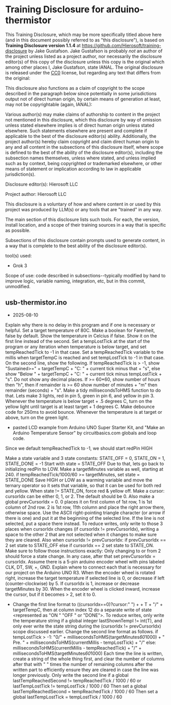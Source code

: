 # Training Disclosure for arduino-thermistor
This Training Disclosure, which may be more specifically titled above here (and in this document possibly referred to as "this disclosure"), is based on **Training Disclosure version 1.1.4** at https://github.com/Hierosoft/training-disclosure by Jake Gustafson. Jake Gustafson is probably *not* an author of the project unless listed as a project author, nor necessarily the disclosure editor(s) of this copy of the disclosure unless this copy is the original which among other places I, Jake Gustafson, state IANAL. The original disclosure is released under the [CC0](https://creativecommons.org/public-domain/cc0/) license, but regarding any text that differs from the original:

This disclosure also functions as a claim of copyright to the scope described in the paragraph below since potentially in some jurisdictions output not of direct human origin, by certain means of generation at least, may not be copyrightable (again, IANAL):

Various author(s) may make claims of authorship to content in the project not mentioned in this disclosure, which this disclosure by way of omission unless stated elsewhere implies is of direct human origin unless stated elsewhere. Such statements elsewhere are present and complete if applicable to the best of the disclosure editor(s) ability. Additionally, the project author(s) hereby claim copyright and claim direct human origin to any and all content in the subsections of this disclosure itself, where scope is defined to the best of the ability of the disclosure editor(s), including the subsection names themselves, unless where stated, and unless implied such as by context, being copyrighted or trademarked elsewhere, or other means of statement or implication according to law in applicable jurisdiction(s).

Disclosure editor(s): Hierosoft LLC

Project author: Hierosoft LLC

This disclosure is a voluntary of how and where content in or used by this project was produced by LLM(s) or any tools that are "trained" in any way.

The main section of this disclosure lists such tools. For each, the version, install location, and a scope of their training sources in a way that is specific as possible.

Subsections of this disclosure contain prompts used to generate content, in a way that is complete to the best ability of the disclosure editor(s).

tool(s) used:
- Grok 3

Scope of use: code described in subsections--typically modified by hand to improve logic, variable naming, integration, etc, but in this commit, unmodified.


## usb-thermistor.ino
- 2025-08-10

Explain why there is no delay in this program and if one is necessary or helpful. Set a target temperature of 80C. Make a boolean for Farenheit, false by default. Show the temperature in Celcius if false. Show it on the first line instead of the second. Set a tempLostTick at the start of the program or any iteration when temperature is below target, and set tempReachedTick to -1 in that case. Set a tempReachedTick variable to the millis when targetTempC is reached and set tempLostTick to -1 in that case. On the second line, show the following. If tempReachedTick is > -1, show "Sustained>=" + targetTempC + "C: " + current tick minus that + "s", else show "Below " + targetTempC + "C: " + current tick minus tempLostTick + "s". Do not show any decimal places. If >= 60*60, show number of hours then "h", then if remainder is >= 60 show number of minutes + "m" then remainder (seconds) + "s". Make a tidy millisecondsToHMS function to do that. Lets make 3 lights, red in pin 5, green in pin 6, and yellow in pin 3. Whenever the temperature is below target + .5 degrees C, turn on the yellow light until target is at least target + 1 degrees C. Make debounce code for 250ms to avoid bounce. Whenever the temperature is at target or above, turn on the green light.

- pasted LCD example from Arduino UNO Super Starter Kit, and "Make an Arduino Temperature Sensor" by circuitbasics.com globals and loop code.

Since we default tempReachedTick to -1, we should start redPin HIGH

Make a state variable and 3 state constants: STATE_OFF = 0, STATE_ON = 1, STATE_DONE = -1
Start with state = STATE_OFF
Due to that, lets go back to initializing redPin to LOW.
Make a targetMinutes variable as well, starting at 240.
if tempReachedTick/1000/60 >= targetMinutes, set state = STATE_DONE
Save HIGH or LOW as a warming variable and move the ternary operator so it sets that variable, so that it can be used for both red and yellow.
When state != STATE_ON, force red & yellow off.
Make a cursor: cursorIdx can be either 0, 1, or 2. The default should be 0. Also make a global prevCursorIdx = 0. 0 places it on first column of 1st row, 1 is 1st column of 2nd row. 2 is 1st row, 11th column and place the right arrow there, otherwise space. Use the ASCII right-pointing triangle character (or arrow if there is one) and put it at the beginning of the selected line. If the line is not selected, put a space there instead. To reduce writes, only write to those 3 places when cursorIdx changes (if cursorIdx != prevCursorIdx), writing a space to the other 2 that are not selected when it changes to make sure they are cleared. Also when cursorIdx != prevCursorIdx: if prevCursorIdx == 2 set state to STATE_OFF else if cursorIdx == 2 set state to STATE_ON. Make sure to follow those instructions exactly: Only changing to or from 2 should force a state change. In any case, after that set prevCursorIdx = cursorIdx.
Assume there is a 5-pin arduino encoder wheel with pins labeled CLK, DT, SW, +, GND. Explain where to connect each that is necessary for our project on the Arduino UNO R3. When the encoder wheel is rotated right, increase the target temperature if selected line is 0, or decrease if left (counter-clockwise) by 5. If cursorIdx is 1, increase or decrease targetMinutes by 30. When the encoder wheel is clicked inward, increase the cursor, but if it becomes > 2, set it to 0.
- Change the first line format to ((cursorIdx==0)?cursor:" ") + + T + "/" + targetTempC, then at column index 12 do a separate write of state <represented as "ON  " "OFF " or "DONE">. To reduce writes, only write the temperature string if a global integer lastShownTempI != int(T), and only ever write the state string during the (cursorIdx != prevCursorIdx) scope discussed earlier.
Change the second line format as follows.
if tempLostTick > -1: "0/" + millisecondsToHMS(targetMinutes*60*1000) + " Pre. " + millisecondsToHMS(currentMillis - tempLostTick) + "/"
else: millisecondsToHMS(currentMillis - tempReachedTick) + "/" + millisecondsToHMS(targetMinutes*60*1000)
Each time the line is written, create a string of the whole thing first, and clear the number of columns after that with " " times the number of remaining columns after the written part to efficiently ensure they are cleared in case the line was longer previously.
Only write the second line if a global lastTempReachedSecond != tempReachedTick / 1000 / 60 or lastTempLostTick != tempLostTick / 1000 / 60
Then set a global lastTempReachedSecond = tempReachedTick / 1000 / 60
Then set a global lastTempLostTick = tempLostTick / 1000 / 60

